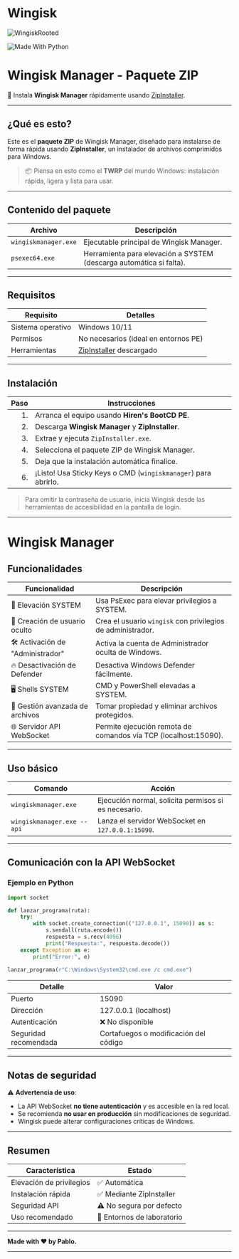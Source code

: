 # Wingisk

![WingiskRooted](https://github.com/user-attachments/assets/c76b25f5-bec9-4236-a24a-24c5b285e6b3)

![Made With Python](https://img.shields.io/badge/Made_with-Love-red)

# Wingisk Manager - Paquete ZIP

🚀 Instala **Wingisk Manager** rápidamente usando [ZipInstaller](https://github.com/danucosukosuko/ZipInstaller).

---

## ¿Qué es esto?

Este es el **paquete ZIP** de Wingisk Manager, diseñado para instalarse de forma rápida usando **ZipInstaller**, un instalador de archivos comprimidos para Windows.

> 📦 Piensa en esto como el **TWRP** del mundo Windows: instalación rápida, ligera y lista para usar.

---

## Contenido del paquete

| Archivo              | Descripción                                                        |
|----------------------|---------------------------------------------------------------------|
| `wingiskmanager.exe`  | Ejecutable principal de Wingisk Manager.                           |
| `psexec64.exe`        | Herramienta para elevación a SYSTEM (descarga automática si falta). |

---

## Requisitos

| Requisito        | Detalles                                  |
|------------------|-------------------------------------------|
| Sistema operativo | Windows 10/11                            |
| Permisos          | No necesarios (ideal en entornos PE)     |
| Herramientas      | [ZipInstaller](https://github.com/danucosukosuko/ZipInstaller) descargado |

---

## Instalación

| Paso | Instrucciones                                                              |
|-----:|---------------------------------------------------------------------------|
|  1.  | Arranca el equipo usando **Hiren's BootCD PE**.                           |
|  2.  | Descarga **Wingisk Manager** y **ZipInstaller**.                          |
|  3.  | Extrae y ejecuta `ZipInstaller.exe`.                                       |
|  4.  | Selecciona el paquete ZIP de Wingisk Manager.                             |
|  5.  | Deja que la instalación automática finalice.                              |
|  6.  | ¡Listo! Usa Sticky Keys o CMD (`wingiskmanager`) para abrirlo.             |

> Para omitir la contraseña de usuario, inicia Wingisk desde las herramientas de accesibilidad en la pantalla de login.

---

# Wingisk Manager

## Funcionalidades

| Funcionalidad                      | Descripción                                                               |
|-------------------------------------|---------------------------------------------------------------------------|
| 🚀 Elevación SYSTEM                 | Usa PsExec para elevar privilegios a SYSTEM.                              |
| 👤 Creación de usuario oculto       | Crea el usuario `wingisk` con privilegios de administrador.               |
| 🛠️ Activación de "Administrador"    | Activa la cuenta de Administrador oculta de Windows.                     |
| 🔥 Desactivación de Defender        | Desactiva Windows Defender fácilmente.                                   |
| 🖥️ Shells SYSTEM                    | CMD y PowerShell elevadas a SYSTEM.                                       |
| 📂 Gestión avanzada de archivos    | Tomar propiedad y eliminar archivos protegidos.                          |
| 🌐 Servidor API WebSocket           | Permite ejecución remota de comandos vía TCP (localhost:15090).          |

---

## Uso básico

| Comando                             | Acción                              |
|-------------------------------------|------------------------------------|
| `wingiskmanager.exe`                | Ejecución normal, solicita permisos si es necesario. |
| `wingiskmanager.exe --api`          | Lanza el servidor WebSocket en `127.0.0.1:15090`.    |

---

## Comunicación con la API WebSocket

### Ejemplo en Python

```python
import socket

def lanzar_programa(ruta):
    try:
        with socket.create_connection(("127.0.0.1", 15090)) as s:
            s.sendall(ruta.encode())
            respuesta = s.recv(4096)
            print("Respuesta:", respuesta.decode())
    except Exception as e:
        print("Error:", e)

lanzar_programa(r"C:\Windows\System32\cmd.exe /c cmd.exe")
```

| Detalle                 | Valor                |
|--------------------------|----------------------|
| Puerto                   | 15090                |
| Dirección                | 127.0.0.1 (localhost) |
| Autenticación            | ❌ No disponible      |
| Seguridad recomendada    | Cortafuegos o modificación del código |

---

## Notas de seguridad

⚠️ **Advertencia de uso**:

- La API WebSocket **no tiene autenticación** y es accesible en la red local.
- Se recomienda **no usar en producción** sin modificaciones de seguridad.
- Wingisk puede alterar configuraciones críticas de Windows.

---

## Resumen

| Característica             | Estado                         |
|-----------------------------|--------------------------------|
| Elevación de privilegios    | ✅ Automática |
| Instalación rápida          | ✅ Mediante ZipInstaller |
| Seguridad API               | ⚠️ No segura por defecto |
| Uso recomendado             | 🧪 Entornos de laboratorio |

---

**Made with ❤️ by Pablo.**

---  
